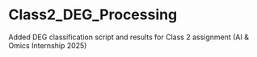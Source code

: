 # Class2_DEG_Processing
Added DEG classification script and results for Class 2 assignment (AI &amp; Omics Internship 2025)
